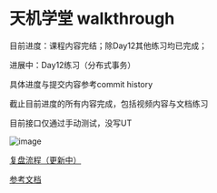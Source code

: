 # 天机学堂 walkthrough

目前进度：课程内容完结；除Day12其他练习均已完成；

进展中：Day12练习（分布式事务）

具体进度与提交内容参考commit history

截止目前进度的所有内容完成，包括视频内容与文档练习

目前接口仅通过手动测试，没写UT

![image](https://storage.sekai.best/sekai-jp-assets/character/member/res017_no040_rip/card_after_training.png)

[复盘流程（更新中）](https://camelliav.netlify.app)

[参考文档](https://b11et3un53m.feishu.cn/wiki/wikcnrigEuKkRaba6YaZubSuINf)